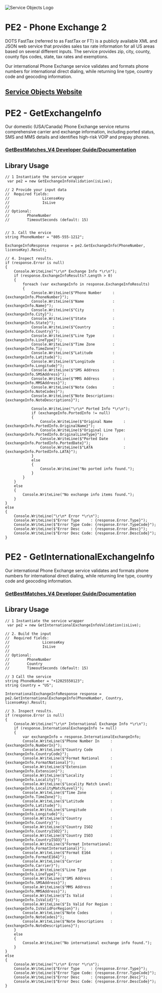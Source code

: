 ﻿![Service Objects Logo](https://www.serviceobjects.com/wp-content/uploads/2021/05/SO-Logo-with-TM.gif "Service Objects Logo")

# PE2 - Phone Exchange 2

DOTS FastTax (referred to as FastTax or FT) is a publicly available XML and JSON web service that provides sales tax rate information for all US areas based on several different inputs. The service provides zip, city, county, county fips codes, state, tax rates and exemptions. 

Our international Phone Exchange service validates and formats phone numbers for international direct dialing, while returning line type, country code and geocoding information.

## [Service Objects Website](https://serviceobjects.com)

# PE2 - GetExchangeInfo

Our domestic (USA/Canada) Phone Exchange service returns comprehensive carrier and exchange information, including ported status, SMS and MMS details and identifies high-risk VOIP and prepay phones.

### [GetBestMatches_V4 Developer Guide/Documentation](https://www.serviceobjects.com/docs/dots-fasttax/ft-operations/ft-getbestmatch-recommended-operation/)

## Library Usage

```
// 1 Instantiate the service wrapper
 var pe2 = new GetExchangeInfoValidation(isLive);

// 2 Provide your input data
//  Required fields:
//               LicenseKey
//               IsLive
// 
// Optional:
//        PhoneNumber
//        TimeoutSeconds (default: 15)


// 3. Call the ervice
string PhoneNumber = "805-555-1212";

ExchangeInfoResponse response = pe2.GetExchangeInfo(PhoneNumber, licenseKey).Result;

// 4. Inspect results.
if (response.Error is null)
{
    Console.WriteLine("\r\n* Exchange Info *\r\n");
    if (response.ExchangeInfoResults?.Length > 0)
    {
        foreach (var exchangeInfo in response.ExchangeInfoResults)
        {
            Console.WriteLine($"Phone Number     : {exchangeInfo.PhoneNumber}");
            Console.WriteLine($"Name             : {exchangeInfo.Name}");
            Console.WriteLine($"City             : {exchangeInfo.City}");
            Console.WriteLine($"State            : {exchangeInfo.State}");
            Console.WriteLine($"Country          : {exchangeInfo.Country}");
            Console.WriteLine($"Line Type        : {exchangeInfo.LineType}");
            Console.WriteLine($"Time Zone        : {exchangeInfo.TimeZone}");
            Console.WriteLine($"Latitude         : {exchangeInfo.Latitude}");
            Console.WriteLine($"Longitude        : {exchangeInfo.Longitude}");
            Console.WriteLine($"SMS Address      : {exchangeInfo.SMSAddress}");
            Console.WriteLine($"MMS Address      : {exchangeInfo.MMSAddress}");
            Console.WriteLine($"Note Codes       : {exchangeInfo.NoteCodes}");
            Console.WriteLine($"Note Descriptions: {exchangeInfo.NoteDescriptions}");

            Console.WriteLine("\r\n* Ported Info *\r\n");
            if (exchangeInfo.PortedInfo != null)
            {
                Console.WriteLine($"Original Name     : {exchangeInfo.PortedInfo.OriginalName}");
                Console.WriteLine($"Original Line Type: {exchangeInfo.PortedInfo.OriginalLineType}");
                Console.WriteLine($"Ported Date       : {exchangeInfo.PortedInfo.PortedDate}");
                Console.WriteLine($"LATA              : {exchangeInfo.PortedInfo.LATA}");
            }
            else
            {
                Console.WriteLine("No ported info found.");
            }
        }
    }
    else
    {
        Console.WriteLine("No exchange info items found.");
    }
}
else
{
    Console.WriteLine("\r\n* Error *\r\n");
    Console.WriteLine($"Error Type     : {response.Error.Type}");
    Console.WriteLine($"Error Type Code: {response.Error.TypeCode}");
    Console.WriteLine($"Error Desc     : {response.Error.Desc}");
    Console.WriteLine($"Error Desc Code: {response.Error.DescCode}");
}
```
# PE2 - GetInternationalExchangeInfo

Our international Phone Exchange service validates and formats phone numbers for international direct dialing, while returning line type, country code and geocoding information.

### [GetBestMatches_V4 Developer Guide/Documentation](https://www.serviceobjects.com/docs/dots-fasttax/ft-operations/ft-getbestmatch-recommended-operation/)

## Library Usage

```
// 1 Instantiate the service wrapper
 var pe2 = new GetInternationalExchangeInfoValidation(isLive);

// 2. Build the input
//  Required fields:
//               LicenseKey
//               IsLive
// 
// Optional:
//        PhoneNumber
//        Country
//        TimeoutSeconds (default: 15)

// 3 Call the service
string PhoneNumber = "+12025550123";
string Country = "US";

InternationalExchangeInfoResponse response = pe2.GetInternationalExchangeInfo(PhoneNumber, Country, licenseKey).Result;

// 3. Inspect results.
if (response.Error is null)
{
    Console.WriteLine("\r\n* International Exchange Info *\r\n");
    if (response.InternationalExchangeInfo != null)
    {
        var exchangeInfo = response.InternationalExchangeInfo;
        Console.WriteLine($"Phone Number In     : {exchangeInfo.NumberIn}");
        Console.WriteLine($"Country Code        : {exchangeInfo.CountryCode}");
        Console.WriteLine($"Format National     : {exchangeInfo.FormatNational}");
        Console.WriteLine($"Extension           : {exchangeInfo.Extension}");
        Console.WriteLine($"Locality            : {exchangeInfo.Locality}");
        Console.WriteLine($"Locality Match Level: {exchangeInfo.LocalityMatchLevel}");
        Console.WriteLine($"Time Zone           : {exchangeInfo.TimeZone}");
        Console.WriteLine($"Latitude            : {exchangeInfo.Latitude}");
        Console.WriteLine($"Longitude           : {exchangeInfo.Longitude}");
        Console.WriteLine($"Country             : {exchangeInfo.Country}");
        Console.WriteLine($"Country ISO2        : {exchangeInfo.CountryISO2}");
        Console.WriteLine($"Country ISO3        : {exchangeInfo.CountryISO3}");
        Console.WriteLine($"Format International: {exchangeInfo.FormatInternational}");
        Console.WriteLine($"Format E164         : {exchangeInfo.FormatE164}");
        Console.WriteLine($"Carrier             : {exchangeInfo.Carrier}");
        Console.WriteLine($"Line Type           : {exchangeInfo.LineType}");
        Console.WriteLine($"SMS Address         : {exchangeInfo.SMSAddress}");
        Console.WriteLine($"MMS Address         : {exchangeInfo.MMSAddress}");
        Console.WriteLine($"Is Valid            : {exchangeInfo.IsValid}");
        Console.WriteLine($"Is Valid For Region : {exchangeInfo.IsValidForRegion}");
        Console.WriteLine($"Note Codes          : {exchangeInfo.NoteCodes}");
        Console.WriteLine($"Note Descriptions   : {exchangeInfo.NoteDescriptions}");
    }
    else
    {
        Console.WriteLine("No international exchange info found.");
    }
}
else
{
    Console.WriteLine("\r\n* Error *\r\n");
    Console.WriteLine($"Error Type     : {response.Error.Type}");
    Console.WriteLine($"Error Type Code: {response.Error.TypeCode}");
    Console.WriteLine($"Error Desc     : {response.Error.Desc}");
    Console.WriteLine($"Error Desc Code: {response.Error.DescCode}");
}
```

